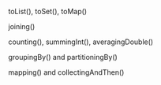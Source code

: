 toList(), toSet(), toMap()

joining()

counting(), summingInt(), averagingDouble()

groupingBy() and partitioningBy()

mapping() and collectingAndThen()